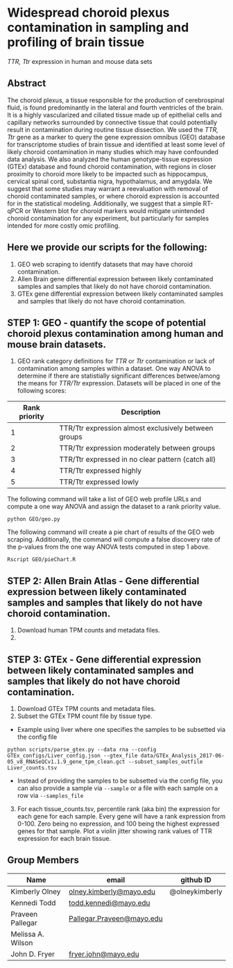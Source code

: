 # Widespread choroid plexus contamination in sampling and profiling of brain tissue
*TTR, Ttr* expression in human and mouse data sets

## Abstract
The choroid plexus, a tissue responsible for the production of cerebrospinal fluid, is found predominantly in the lateral and fourth ventricles of the brain. It is a highly vascularized and ciliated tissue made up of epithelial cells and capillary networks surrounded by connective tissue that could potentially result in contamination during routine tissue dissection. 
We used the *TTR, Ttr* gene as a marker to query the gene expression omnibus (GEO) database for transcriptome studies of brain tissue and identified at least some level of likely choroid contamination in many studies which  may have confounded data analysis. We also analyzed the human genotype-tissue expression (GTEx) database and found choroid contamination, with regions in closer proximity to choroid more likely to be impacted such as hippocampus, cervical spinal cord, substantia nigra, hypothalamus, and amygdala. 
We suggest that some studies may warrant a reevaluation with removal of choroid contaminated samples, or where choroid expression is accounted for in the statistical modeling. Additionally, we suggest that a simple RT-qPCR or Western blot for choroid markers would mitigate unintended choroid contamination for any experiment, but particularly for samples intended for more costly omic profiling. 

## Here we provide our scripts for the following: 
1) GEO web scraping to identify datasets that may have choroid contamination.
2) Allen Brain gene differential expression between likely contaminated samples and samples that likely do not have choroid contamination.
3) GTEx gene differential expression between likely contaminated samples and samples that likely do not have choroid contamination.

## STEP 1: GEO - quantify the scope of potential choroid plexus contamination among human and mouse brain datasets.
1. GEO rank category definitions for *TTR* or *Ttr* contamination or lack of contamination among samples within a dataset. One way ANOVA to determine if there are statistially significant differences betwee/among the means for *TTR/Ttr* expression. Datasets will be placed in one of the following scores: 


| Rank priority | Description |
| --- | --- |
| 1 | TTR/Ttr expression almost exclusively between groups|
| 2 | TTR/Ttr  expression moderately between groups |
| 3 | TTR/Ttr  expressed in no clear pattern (catch all)  |
| 4 | TTR/Ttr  expressed highly |
| 5 | TTR/Ttr  expressed lowly |


The following command will take a list of GEO web profile URLs and compute a one way ANOVA and assign the dataset to a rank priority value. 
```
python GEO/geo.py
```

The following command will create a pie chart of results of the GEO web scraping. Additionally, the command will compute a false discovery rate of the p-values from the one way ANOVA tests computed in step 1 above. 
```
Rscript GEO/pieChart.R
```

## STEP 2: Allen Brain Atlas - Gene differential expression between likely contaminated samples and samples that likely do not have choroid contamination.
1. Download human TPM counts and metadata files.
2. 
## STEP 3: GTEx - Gene differential expression between likely contaminated samples and samples that likely do not have choroid contamination.
1. Download GTEx TPM counts and metadata files.
2. Subset the GTEx TPM count file by tissue type. 
 - Example using liver where one specifies the samples to be subsetted via the config file
```
python scripts/parse_gtex.py --data rna --config GTEx_configs/Liver_config.json --gtex_file data/GTEx_Analysis_2017-06-05_v8_RNASeQCv1.1.9_gene_tpm_clean.gct --subset_samples_outfile Liver_counts.tsv
```
- Instead of providing the samples to be subsetted via the config file, you can also provide a sample via `--sample` or a file with each sample on a row via `--samples_file`
3. For each tissue_counts.tsv, percentile rank (aka bin) the expression for each gene for each sample. Every gene will have a rank expression from 0-100. Zero being no expression, and 100 being the highest expressed genes for that sample. Plot a violin jitter showing rank values of TTR expression for each brain tissue. 


## Group Members
Name | email | github ID
--- | --- |  ---
Kimberly Olney | olney.kimberly@mayo.edu | @olneykimberly
Kennedi Todd | todd.kennedi@mayo.edu | 
Praveen Pallegar | Pallegar.Praveen@mayo.edu | 
Melissa A. Wilson | | 
John D. Fryer| fryer.john@mayo.edu | 

